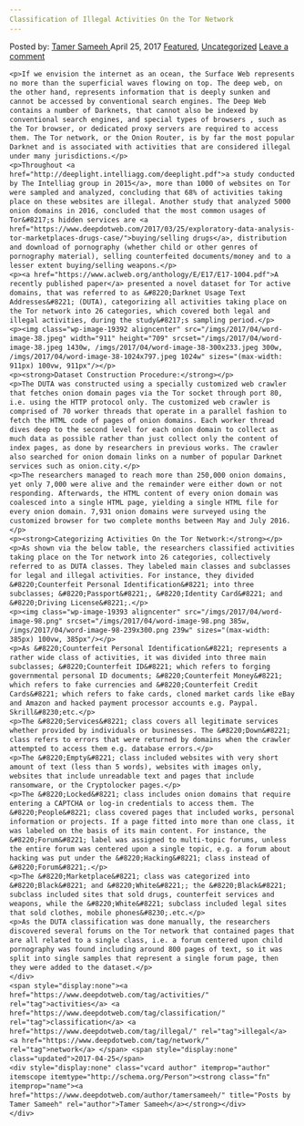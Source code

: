 ```yaml
---
Classification of Illegal Activities On the Tor Network
---
```

<article class="post-listing post-19381 post type-post status-publish format-standard has-post-thumbnail hentry  category-uncategorized tag-activities tag-classification tag-illegal tag-network 
    <div class="post-inner">
        <span>Posted by: <a href="https://www.deepdotweb.com/author/tamersameeh/" title="">Tamer Sameeh </a></span>
    <span>April 25, 2017</span>
    <a href="https://www.deepdotweb.com/category/deepdot-news/" rel="category tag">Featured</a>, <a href="https://www.deepdotweb.com/category/uncategorized/" rel="category tag">Uncategorized</a></span>
    <span><a href="https://www.deepdotweb.com/2017/04/25/classification-illegal-activities-tor-network/#respond">Leave a comment</a></span>
    </p>
    <div class="clear"></div>
    
    <p>If we envision the internet as an ocean, the Surface Web represents no more than the superficial waves flowing on top. The deep web, on the other hand, represents information that is deeply sunken and cannot be accessed by conventional search engines. The Deep Web contains a number of Darknets, that cannot also be indexed by conventional search engines, and special types of browsers , such as the Tor browser, or dedicated proxy servers are required to access them. The Tor network, or the Onion Router, is by far the most popular Darknet and is associated with activities that are considered illegal under many jurisdictions.</p>
    <p>Throughout <a href="http://deeplight.intelliagg.com/deeplight.pdf">a study conducted by The Intelliag group in 2015</a>, more than 1000 of websites on Tor were sampled and analyzed, concluding that 68% of activities taking place on these websites are illegal. Another study that analyzed 5000 onion domains in 2016, concluded that the most common usages of Tor&#8217;s hidden services are <a href="https://www.deepdotweb.com/2017/03/25/exploratory-data-analysis-tor-marketplaces-drugs-case/">buying/selling drugs</a>, distribution and download of pornography (whether child or other genres of pornography material), selling counterfeited documents/money and to a lesser extent buying/selling weapons.</p>
    <p><a href="https://www.aclweb.org/anthology/E/E17/E17-1004.pdf">A recently published paper</a> presented a novel dataset for Tor active domains, that was referred to as &#8220;Darknet Usage Text Addresses&#8221; (DUTA), categorizing all activities taking place on the Tor network into 26 categories, which covered both legal and illegal activities, during the study&#8217;s sampling period.</p>
    <p><img class="wp-image-19392 aligncenter" src="/imgs/2017/04/word-image-38.jpeg" width="911" height="709" srcset="/imgs/2017/04/word-image-38.jpeg 1430w, /imgs/2017/04/word-image-38-300x233.jpeg 300w, /imgs/2017/04/word-image-38-1024x797.jpeg 1024w" sizes="(max-width: 911px) 100vw, 911px"/></p>
    <p><strong>Dataset Construction Procedure:</strong></p>
    <p>The DUTA was constructed using a specially customized web crawler that fetches onion domain pages via the Tor socket through port 80, i.e. using the HTTP protocol only. The customized web crawler is comprised of 70 worker threads that operate in a parallel fashion to fetch the HTML code of pages of onion domains. Each worker thread dives deep to the second level for each onion domain to collect as much data as possible rather than just collect only the content of index pages, as done by researchers in previous works. The crawler also searched for onion domain links on a number of popular Darknet services such as onion.city.</p>
    <p>The researchers managed to reach more than 250,000 onion domains, yet only 7,000 were alive and the remainder were either down or not responding. Afterwards, the HTML content of every onion domain was coalesced into a single HTML page, yielding a single HTML file for every onion domain. 7,931 onion domains were surveyed using the customized browser for two complete months between May and July 2016.</p>
    <p><strong>Categorizing Activities On the Tor Network:</strong></p>
    <p>As shown via the below table, the researchers classified activities taking place on the Tor network into 26 categories, collectively referred to as DUTA classes. They labeled main classes and subclasses for legal and illegal activities. For instance, they divided &#8220;Counterfeit Personal Identification&#8221; into three subclasses; &#8220;Passport&#8221;, &#8220;Identity Card&#8221; and &#8220;Driving License&#8221;.</p>
    <p><img class="wp-image-19393 aligncenter" src="/imgs/2017/04/word-image-98.png" srcset="/imgs/2017/04/word-image-98.png 385w, /imgs/2017/04/word-image-98-239x300.png 239w" sizes="(max-width: 385px) 100vw, 385px"/></p>
    <p>As &#8220;Counterfeit Personal Identification&#8221; represents a rather wide class of activities, it was divided into three main subclasses; &#8220;Counterfeit ID&#8221; which refers to forging governmental personal ID documents; &#8220;Counterfeit Money&#8221; which refers to fake currencies and &#8220;Counterfeit Credit Cards&#8221; which refers to fake cards, cloned market cards like eBay and Amazon and hacked payment processor accounts e.g. Paypal. Skrill&#8230;etc.</p>
    <p>The &#8220;Services&#8221; class covers all legitimate services whether provided by individuals or businesses. The &#8220;Down&#8221; class refers to errors that were returned by domains when the crawler attempted to access them e.g. database errors.</p>
    <p>The &#8220;Empty&#8221; class included websites with very short amount of text (less than 5 words), websites with images only, websites that include unreadable text and pages that include ransomware, or the Cryptolocker pages.</p>
    <p>The &#8220;Locked&#8221; class includes onion domains that require entering a CAPTCHA or log-in credentials to access them. The &#8220;People&#8221; class covered pages that included works, personal information or projects. If a page fitted into more than one class, it was labeled on the basis of its main content. For instance, the &#8220;Forum&#8221; label was assigned to multi-topic forums, unless the entire forum was centered upon a single topic, e.g. a forum about hacking was put under the &#8220;Hacking&#8221; class instead of &#8220;Forum&#8221;.</p>
    <p>The &#8220;Marketplace&#8221; class was categorized into &#8220;Black&#8221; and &#8220;White&#8221;; the &#8220;Black&#8221; subclass included sites that sold drugs, counterfeit services and weapons, while the &#8220;White&#8221; subclass included legal sites that sold clothes, mobile phones&#8230;.etc.</p>
    <p>As the DUTA classification was done manually, the researchers discovered several forums on the Tor network that contained pages that are all related to a single class, i.e. a forum centered upon child pornography was found including around 800 pages of text, so it was split into single samples that represent a single forum page, then they were added to the dataset.</p>
    </div>
    <span style="display:none"><a href="https://www.deepdotweb.com/tag/activities/" rel="tag">activities</a> <a href="https://www.deepdotweb.com/tag/classification/" rel="tag">classification</a> <a href="https://www.deepdotweb.com/tag/illegal/" rel="tag">illegal</a> <a href="https://www.deepdotweb.com/tag/network/" rel="tag">network</a> </span> <span style="display:none" class="updated">2017-04-25</span>
    <div style="display:none" class="vcard author" itemprop="author" itemscope itemtype="http://schema.org/Person"><strong class="fn" itemprop="name"><a href="https://www.deepdotweb.com/author/tamersameeh/" title="Posts by Tamer Sameeh" rel="author">Tamer Sameeh</a></strong></div>
    </div>
</article>

